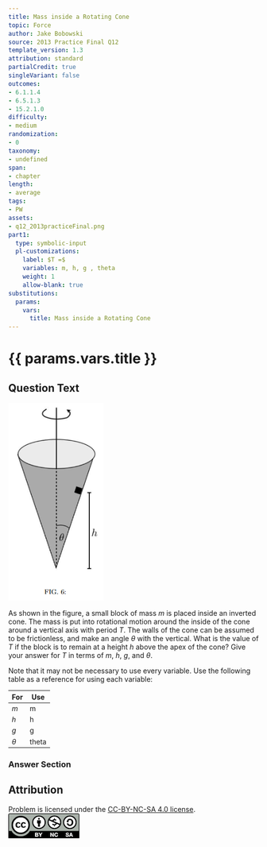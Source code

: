```yaml
---
title: Mass inside a Rotating Cone
topic: Force
author: Jake Bobowski
source: 2013 Practice Final Q12
template_version: 1.3
attribution: standard
partialCredit: true
singleVariant: false
outcomes:
- 6.1.1.4
- 6.5.1.3
- 15.2.1.0
difficulty:
- medium
randomization:
- 0
taxonomy:
- undefined
span:
- chapter
length:
- average
tags:
- PW
assets:
- q12_2013practiceFinal.png
part1:
  type: symbolic-input
  pl-customizations:
    label: $T =$
    variables: m, h, g , theta
    weight: 1
    allow-blank: true
substitutions:
  params:
    vars:
      title: Mass inside a Rotating Cone
---
```

# {{ params.vars.title }}

## Question Text

<img src="q12_2013practiceFinal.png" alt="An inverted cone whose walls make an angle theta with the vertical axis. The vertical height measured from the pointed end is h." >

As shown in the figure, a small block of mass $m$ is placed inside an inverted cone. The mass is put into rotational motion around the inside of the cone around a vertical axis with period $T$. The walls of the cone can be assumed to be frictionless, and make an angle $\theta$ with the vertical. What is the value of $T$ if the block is to remain at a height $h$ above the apex of the cone? Give your answer for $T$ in terms of $m$, $h$, $g$, and $\theta$.

Note that it may not be necessary to use every variable. Use the following table as a reference for using each variable:

| For  | Use   |
|----------|-------|
| $m$  | m  |
| $h$  | h  |
| $g$      | g     |
| $\theta$ | theta |

### Answer Section

## Attribution

Problem is licensed under the [CC-BY-NC-SA 4.0 license](https://creativecommons.org/licenses/by-nc-sa/4.0/).<br> ![The Creative Commons 4.0 license requiring attribution-BY, non-commercial-NC, and share-alike-SA license.](https://raw.githubusercontent.com/firasm/bits/master/by-nc-sa.png)